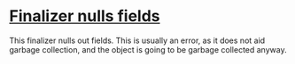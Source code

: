 # [Finalizer nulls fields](https://spotbugs.readthedocs.io/en/latest/bugDescriptions.html#FI_FINALIZER_NULLS_FIELDS)

 This finalizer nulls out fields.  This is usually an error, as it does not aid garbage collection,
  and the object is going to be garbage collected anyway.